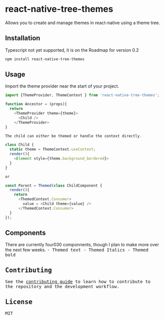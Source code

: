 # react-native-tree-themes

Allows you to create and manage themes in react-native using a theme tree.

## Installation

Typescript not yet supported, it is on the Roadmap for version 0.2

```sh
npm install react-native-tree-themes
```

## Usage

Import the theme provider near the start of your project.

```js
import {ThemeProvider, ThemeContext } from 'react-native-tree-themes';

function Ancestor = (props){
  return
    <ThemeProvider theme={theme}>
      <Child />
    </ThemeProvider>
}

The child can either be themed or handle the context directly.

class Child {
  static theme = ThemeContext.useContext;
  render(){
    <Element style={theme.background_bordered}>
  }
}

or

const Parent = Themed(class ChildComponent {
  render(){
    return
      <ThemedContext.Consumer>
        value = <Child theme={value} />
      </ThemedContext.Consumer>
  }
});

```

## Components

There are currently four030 componnents, though I plan to make more over the next few weeks.
<TT> - Themed text
<TI> - Themed Italics
<TB> - Themed bold

## Contributing

See the [contributing guide](CONTRIBUTING.md) to learn how to contribute to the repository and the development workflow.

## License

MIT
